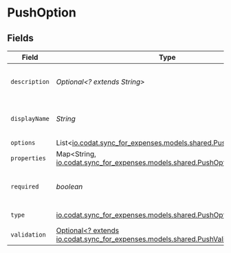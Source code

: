 # PushOption


## Fields

| Field                                                                                                                        | Type                                                                                                                         | Required                                                                                                                     | Description                                                                                                                  |
| ---------------------------------------------------------------------------------------------------------------------------- | ---------------------------------------------------------------------------------------------------------------------------- | ---------------------------------------------------------------------------------------------------------------------------- | ---------------------------------------------------------------------------------------------------------------------------- |
| `description`                                                                                                                | *Optional<? extends String>*                                                                                                 | :heavy_minus_sign:                                                                                                           | A description of the property.                                                                                               |
| `displayName`                                                                                                                | *String*                                                                                                                     | :heavy_check_mark:                                                                                                           | The property's display name.                                                                                                 |
| `options`                                                                                                                    | List<[io.codat.sync_for_expenses.models.shared.PushOptionChoice](../../models/shared/PushOptionChoice.md)>                   | :heavy_minus_sign:                                                                                                           | N/A                                                                                                                          |
| `properties`                                                                                                                 | Map<String, [io.codat.sync_for_expenses.models.shared.PushOptionProperty](../../models/shared/PushOptionProperty.md)>        | :heavy_minus_sign:                                                                                                           | N/A                                                                                                                          |
| `required`                                                                                                                   | *boolean*                                                                                                                    | :heavy_check_mark:                                                                                                           | The property is required if `True`.                                                                                          |
| `type`                                                                                                                       | [io.codat.sync_for_expenses.models.shared.PushOptionType](../../models/shared/PushOptionType.md)                             | :heavy_check_mark:                                                                                                           | The option type.                                                                                                             |
| `validation`                                                                                                                 | [Optional<? extends io.codat.sync_for_expenses.models.shared.PushValidationInfo>](../../models/shared/PushValidationInfo.md) | :heavy_minus_sign:                                                                                                           | N/A                                                                                                                          |